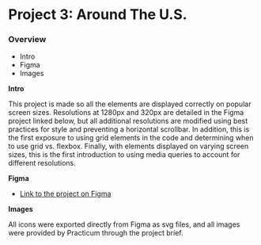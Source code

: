 # Project 3: Around The U.S.

### Overview

- Intro
- Figma
- Images

**Intro**

This project is made so all the elements are displayed correctly on popular screen sizes. Resolutions at 1280px and 320px are detailed in the Figma project linked below, but all additional resolutions are modified using best practices for style and preventing a horizontal scrollbar. In addition, this is the first exposure to using grid elements in the code and determining when to use grid vs. flexbox. Finally, with elements displayed on varying screen sizes, this is the first introduction to using media queries to account for different resolutions.

**Figma**

- [Link to the project on Figma](https://www.figma.com/file/ii4xxsJ0ghevUOcssTlHZv/Sprint-3%3A-Around-the-US?node-id=0%3A1)

**Images**

All icons were exported directly from Figma as svg files, and all images were provided by Practicum through the project brief.
